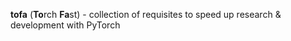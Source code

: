 **tofa** (**To**rch **Fa**st) - collection of requisites to speed up research & development with PyTorch
